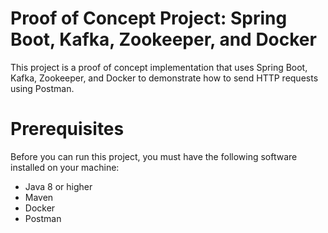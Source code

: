 # Proof of Concept Project: Spring Boot, Kafka, Zookeeper, and Docker

This project is a proof of concept implementation that uses Spring Boot, Kafka, Zookeeper, and Docker to demonstrate how to send HTTP requests using Postman.

# Prerequisites

Before you can run this project, you must have the following software installed on your machine:

* Java 8 or higher
* Maven
* Docker
* Postman
